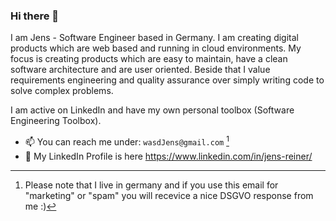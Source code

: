 ### Hi there 👋

I am Jens - Software Engineer based in Germany. I am creating digital products which are web based and running in cloud environments. My focus is creating products which are easy to maintain, have a clean software architecture and are user oriented. Beside that I value requirements engineering and quality assurance over simply writing code to solve complex problems. 

I am active on LinkedIn and have my own personal toolbox (Software Engineering Toolbox).

- 📫 You can reach me under: `wasdJens@gmail.com` [^1]
- 💼 My LinkedIn Profile is here https://www.linkedin.com/in/jens-reiner/

[^1]:Please note that I live in germany and if you use this email for "marketing" or "spam" you will recevice a nice DSGVO response from me :)
